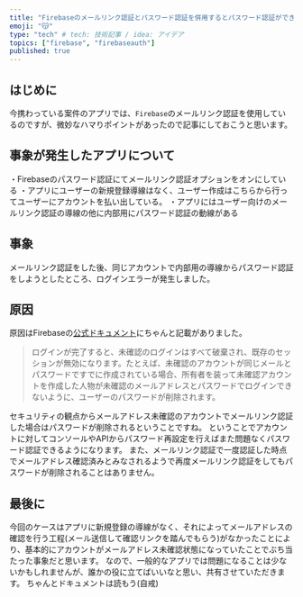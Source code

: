 ```yaml
---
title: "Firebaseのメールリンク認証とパスワード認証を併用するとパスワード認証ができなくなる"
emoji: "😽"
type: "tech" # tech: 技術記事 / idea: アイデア
topics: ["firebase", "firebaseauth"]
published: true
---
```


## はじめに
今携わっている案件のアプリでは、`Firebase`のメールリンク認証を使用しているのですが、微妙なハマりポイントがあったので記事にしておこうと思います。

## 事象が発生したアプリについて
・Firebaseのパスワード認証にてメールリンク認証オプションをオンにしている
・アプリにユーザーの新規登録導線はなく、ユーザー作成はこちらから行ってユーザーにアカウントを払い出している。
・アプリにはユーザー向けのメールリンク認証の導線の他に内部用にパスワード認証の動線がある

## 事象
メールリンク認証をした後、同じアカウントで内部用の導線からパスワード認証をしようとしたところ、ログインエラーが発生しました。

## 原因
原因はFirebaseの[公式ドキュメント](https://firebase.google.com/docs/auth/web/email-link-auth?hl=ja#security_concerns)にちゃんと記載がありました。

>ログインが完了すると、未確認のログインはすべて破棄され、既存のセッションが無効になります。たとえば、未確認のアカウントが同じメールとパスワードですでに作成されている場合、所有者を装って未確認アカウントを作成した人物が未確認のメールアドレスとパスワードでログインできないように、ユーザーのパスワードが削除されます。

セキュリティの観点からメールアドレス未確認のアカウントでメールリンク認証した場合はパスワードが削除されるということですね。
ということでアカウントに対してコンソールやAPIからパスワード再設定を行えばまた問題なくパスワード認証できるようになります。
また、メールリンク認証で一度認証した時点でメールアドレス確認済みとみなされるようで再度メールリンク認証をしてもパスワードが削除されることはありません。

## 最後に
今回のケースはアプリに新規登録の導線がなく、それによってメールアドレスの確認を行う工程(メール送信して確認リンクを踏んでもらう)がなかったことにより、基本的にアカウントがメールアドレス未確認状態になっていたことでぶち当たった事象だと思います。
なので、一般的なアプリでは問題になることは少ないかもしれませんが、誰かの役に立てばいいなと思い、共有させていただきます。
ちゃんとドキュメントは読もう(自戒)